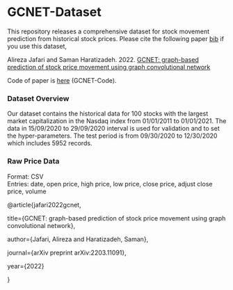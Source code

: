 # GCNET-Dataset

This repository releases a comprehensive dataset for stock movement prediction from historical stock prices. Please cite the following paper [bib](https://arxiv.org/abs/2203.11091) if you use this dataset,

Alireza Jafari and Saman Haratizadeh.  2022. [GCNET: graph-based prediction of stock price movement using graph convolutional network](https://arxiv.org/abs/2203.11091)

Code of paper is [here](https://github.com/alireza-jafari/GCNET-Code) (GCNET-Code).

### Dataset Overview
Our dataset contains the historical data for 100 stocks with the largest market capitalization in the Nasdaq index from 01/01/2011 to 01/01/2021. The data in 15/09/2020 to 29/09/2020 interval is used for validation and to set the hyper-parameters. The test period is from 09/30/2020 to 12/30/2020 which includes 5952 records.

### Raw Price Data
Format: CSV  
Entries: date, open price, high price, low price, close price, adjust close price, volume  

@article{jafari2022gcnet,
 
 title={GCNET: graph-based prediction of stock price movement using graph convolutional network},
 
 author={Jafari, Alireza and Haratizadeh, Saman},
 
 journal={arXiv preprint arXiv:2203.11091},
 
 year={2022}

}
